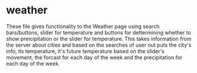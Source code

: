 # weather
These file gives functionality to the Weather page using 
search bars/buttons, slider for temperature and buttons for dettermining
whether to show preicipitation or the slider for temperature.
This takes information from the server about cities and based on the 
searches of user out puts the city's info, its temperature, it's 
future temperature based on the slider's movement, the forcast for
each day of the week and the precipitation for each day of the week.
